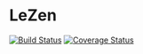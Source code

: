 # LeZen

[![Build Status](https://travis-ci.org/AntoineAntix/LeZen.svg?branch=master)](https://travis-ci.org/AntoineAntix/LeZen)
[![Coverage Status](https://coveralls.io/repos/github/AntoineAntix/LeZen/badge.svg?branch=master)](https://coveralls.io/github/AntoineAntix/LeZen?branch=master)
